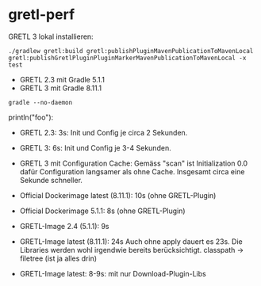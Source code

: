 # gretl-perf

GRETL 3 lokal installieren:

```
./gradlew gretl:build gretl:publishPluginMavenPublicationToMavenLocal gretl:publishGretlPluginPluginMarkerMavenPublicationToMavenLocal -x test
```

- GRETL 2.3 mit Gradle 5.1.1
- GRETL 3 mit Gradle 8.11.1

```
gradle --no-daemon
```

println("foo"):

- GRETL 2.3: 3s: Init und Config je circa 2 Sekunden.
- GRETL 3: 6s: Init und Config je 3-4 Sekunden.
- GRETL 3 mit Configuration Cache: Gemäss "scan" ist Initialization 0.0 dafür Configuration langsamer als ohne Cache. Insgesamt circa eine Sekunde schneller.


- Official Dockerimage latest (8.11.1): 10s (ohne GRETL-Plugin)
- Official Dockerimage 5.1.1: 8s (ohne GRETL-Plugin)
- GRETL-Image 2.4 (5.1.1): 9s 
- GRETL-Image latest (8.11.1): 24s Auch ohne apply dauert es 23s. Die Libraries werden wohl irgendwie bereits berücksichtigt. classpath -> filetree (ist ja alles drin)
- GRETL-Image latest: 8-9s: mit nur Download-Plugin-Libs
